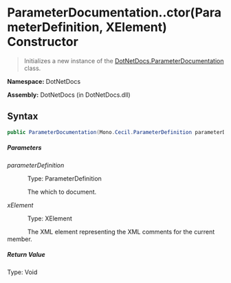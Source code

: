 # ParameterDocumentation..ctor(ParameterDefinition, XElement) Constructor
> Initializes a new instance of the [DotNetDocs.ParameterDocumentation](https://www.google.com/search?q=DotNetDocs.ParameterDocumentation&btnI=) class.

**Namespace:** DotNetDocs

**Assembly:** DotNetDocs (in DotNetDocs.dll)
## Syntax
```csharp
public ParameterDocumentation(Mono.Cecil.ParameterDefinition parameterDefinition, System.Xml.Linq.XElement xElement);
```
##### Parameters
*parameterDefinition*

&nbsp;&nbsp;&nbsp;&nbsp;&nbsp;&nbsp;&nbsp;&nbsp;&nbsp;&nbsp;&nbsp;&nbsp;Type: ParameterDefinition

&nbsp;&nbsp;&nbsp;&nbsp;&nbsp;&nbsp;&nbsp;&nbsp;&nbsp;&nbsp;&nbsp;&nbsp;The  which to document.


*xElement*

&nbsp;&nbsp;&nbsp;&nbsp;&nbsp;&nbsp;&nbsp;&nbsp;&nbsp;&nbsp;&nbsp;&nbsp;Type: XElement

&nbsp;&nbsp;&nbsp;&nbsp;&nbsp;&nbsp;&nbsp;&nbsp;&nbsp;&nbsp;&nbsp;&nbsp;The XML element representing the XML comments for the current member.


##### Return Value
Type: Void



